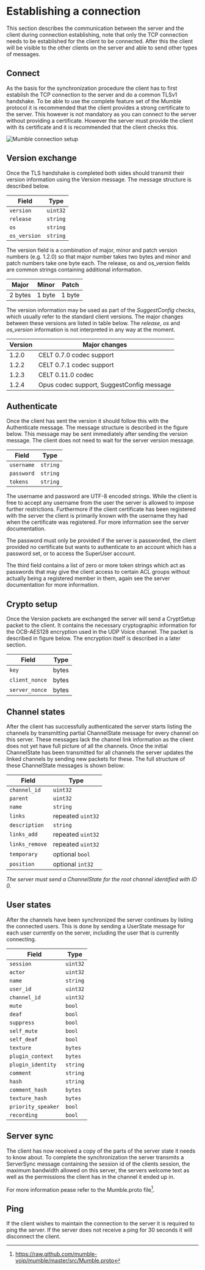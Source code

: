 # Establishing a connection

This section describes the communication between the server and the client
during connection establishing, note that only the TCP connection needs
to be established for the client to be connected. After this the client
will be visible to the other clients on the server and able to send other
types of messages.

## Connect

As the basis for the synchronization procedure the client has to first
establish the TCP connection to the server and do a common TLSv1 handshake.
To be able to use the complete feature set of the Mumble protocol it is
recommended that the client provides a strong certificate to the server.
This however is not mandatory as you can connect to the server without
providing a certificate. However the server must provide the client with
its certificate and it is recommended that the client checks this.

![Mumble connection setup](resources/mumble_connection_setup.png)

## Version exchange

Once the TLS handshake is completed both sides should transmit their version
information using the Version message. The message structure is described below.

| Field        | Type     |
| ------------ | -------- |
| `version`    | `uint32` |
| `release`    | `string` |
| `os`         | `string` |
| `os_version` | `string` |

The version field is a combination of major, minor and patch version numbers (e.g. 1.2.0)
so that major number takes two bytes and minor and patch numbers take one byte each.
The release, os and os_version
fields are common strings containing additional information.

| Major   | Minor  | Patch  |
| ------- | ------ | ------ |
| 2 bytes | 1 byte | 1 byte |

The version information may be used as part of the *SuggestConfig* checks, which usually
refer to the standard client versions. The major changes between these versions are listed
in table below. The *release*, *os* and *os_version* information is not interpreted in
any way at the moment.

| Version | Major changes                             |
| ------- | ----------------------------------------- |
| 1.2.0   | CELT 0.7.0 codec support                  |
| 1.2.2   | CELT 0.7.1 codec support                  |
| 1.2.3   | CELT 0.11.0 codec                         |
| 1.2.4   | Opus codec support, SuggestConfig message |

## Authenticate

Once the client has sent the version it should follow this with the Authenticate message.
The message structure is described in the figure below. This message may be sent immediately
after sending the version message. The client does not need to wait for the server version
message.

| Field      | Type     |
| ---------- | -------- |
| `username` | `string` |
| `password` | `string` |
| `tokens`   | `string` |

The username and password are UTF-8 encoded strings. While the client is free to accept any
username from the user the server is allowed to impose further restrictions. Furthermore
if the client certificate has been registered with the server the client is primarily
known with the username they had when the certificate was registered. For more
information see the server documentation.

The password must only be provided if the server is passworded, the client provided no
certificate but wants to authenticate to an account which has a password set, or to
access the SuperUser account.

The third field contains a list of zero or more token strings which act as passwords
that may give the client access to certain ACL groups without actually being a
registered member in them, again see the server documentation for more information.

## Crypto setup

Once the Version packets are exchanged the server will send a CryptSetup packet to
the client. It contains the necessary cryptographic information for the OCB-AES128
encryption used in the UDP Voice channel. The packet is described in figure
below. The encryption itself is described in a later section.

| Field          | Type  |
| -------------- | ----- |
| `key`          | bytes |
| `client_nonce` | bytes |
| `server_nonce` | bytes |

## Channel states

After the client has successfully authenticated the server starts listing the channels
by transmitting partial ChannelState message for every channel on this server. These
messages lack the channel link information as the client does not yet have full
picture of all the channels. Once the initial ChannelState has been transmitted
for all channels the server updates the linked channels by sending new packets for
these. The full structure of these ChannelState messages is shown below:

| Field          | Type              |
| -------------- | ----------------- |
| `channel_id`   | `uint32`          |
| `parent`       | `uint32`          |
| `name`         | `string`          |
| `links`        | repeated `uint32` |
| `description`  | `string`          |
| `links_add`    | repeated `uint32` |
| `links_remove` | repeated `uint32` |
| `temporary`    | optional `bool`   |
| `position`     | optional `int32`  |

*The server must send a ChannelState for the root channel identified with ID 0.*

## User states

After the channels have been synchronized the server continues by listing the
connected users. This is done by sending a UserState message for each user
currently on the server, including the user that is currently connecting.

| Field              | Type     |
| ------------------ | -------- |
| `session`          | `uint32` |
| `actor`            | `uint32` |
| `name`             | `string` |
| `user_id`          | `uint32` |
| `channel_id`       | `uint32` |
| `mute`             | `bool`   |
| `deaf`             | `bool`   |
| `suppress`         | `bool`   |
| `self_mute`        | `bool`   |
| `self_deaf`        | `bool`   |
| `texture`          | `bytes`  |
| `plugin_context`   | `bytes`  |
| `plugin_identity`  | `string` |
| `comment`          | `string` |
| `hash`             | `string` |
| `comment_hash`     | `bytes`  |
| `texture_hash`     | `bytes`  |
| `priority_speaker` | `bool`   |
| `recording`        | `bool`   |

## Server sync

The client has now received a copy of the parts of the server state it
needs to know about. To complete the synchronization the server transmits
a ServerSync message containing the session id of the clients session,
the maximum bandwidth allowed on this server, the servers welcome text
as well as the permissions the client has in the channel it ended up in.

For more information pease refer to the Mumble.proto file[^1].

## Ping

If the client wishes to maintain the connection to the server it is required
to ping the server. If the server does not receive a ping for 30 seconds it
will disconnect the client.

[^1]: <https://raw.github.com/mumble-voip/mumble/master/src/Mumble.proto>
